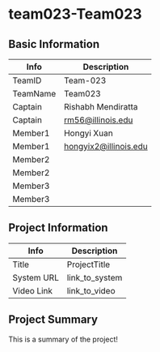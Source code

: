 # team023-Team023

## Basic Information

|   Info      |        Description     |
| ----------- | ---------------------- |
| TeamID      |        Team-023        |
| TeamName    |         Team023         |
| Captain     |       Rishabh Mendiratta     |
| Captain     |  rm56@illinois.edu  |
| Member1     |  Hongyi Xuan    |
| Member1     |  hongyix2@illinois.edu  |
| Member2     |           |
| Member2     |              |
| Member3     |                        |
| Member3     |                        |

## Project Information

|   Info      |        Description     |
| ----------- | ---------------------- |
|  Title      |       ProjectTitle     |
| System URL  |      link_to_system    |
| Video Link  |      link_to_video     |

## Project Summary

This is a summary of the project!
